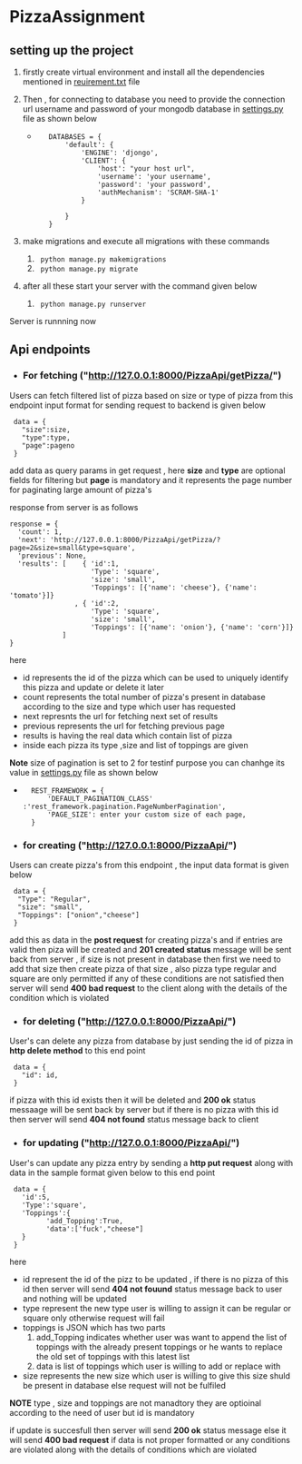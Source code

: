 # PizzaAssignment


## setting up the project 

1. firstly create virtual environment and install all the dependencies mentioned in [reuirement.txt](https://github.com/ajitsinghrathore/PizzaAssignment/blob/master/requirements.txt) file
2. Then , for connecting to database you need to provide the connection url username and password of your mongodb database in [settings.py](https://github.com/ajitsinghrathore/PizzaAssignment/blob/master/pizza_project/pizza_project/settings.py) file as shown below

   * ```
        DATABASES = {
            'default': {
                'ENGINE': 'djongo',
                'CLIENT': {
                    'host': "your host url",
                    'username': 'your username',
                    'password': 'your password',
                    'authMechanism': 'SCRAM-SHA-1'
                }

            }
        }

     ```

3. make migrations and  execute all migrations with these commands
    1. ``` python manage.py makemigrations```
    2. ``` python manage.py migrate```
4.  after all these  start your server with the  command given below
    1. ``` python manage.py runserver```


Server is runnning now 


## Api endpoints 

* ### For fetching ("http://127.0.0.1:8000/PizzaApi/getPizza/") 

Users can fetch filtered list of pizza  based on size or type of pizza from this endpoint
input format for sending request to backend is given below
```
 data = {              
   "size":size,         
   "type":type,
   "page":pageno
 }  
```
 add data as query params in get request  , here **size** and **type** are optional fields for filtering  but **page** is mandatory and it  represents the page number for paginating large amount of pizza's

 response from server is as follows 
 ```
 response = {              
   'count': 1, 
   'next': 'http://127.0.0.1:8000/PizzaApi/getPizza/?page=2&size=small&type=square',
   'previous': None,
   'results': [    { 'id':1,
                     'Type': 'square',
                     'size': 'small',
                     'Toppings': [{'name': 'cheese'}, {'name': 'tomato'}]}
                 , { 'id':2,
                     'Type': 'square',
                     'size': 'small',
                     'Toppings': [{'name': 'onion'}, {'name': 'corn'}]}
              ]
 }  
```
here 
* id represents the id of the pizza which can be used to uniquely identify this pizza and update or delete it later 
* count represents the total number of pizza's present in database according to the  size and type which user has requested 
* next represnts  the url for fetching next set of results 
* previous represents  the url for fetching  previous page 
* results  is having the real data which  contain list of pizza 
* inside each pizza its type ,size and list of toppings are given

**Note** size of pagination is  set to 2 for testinf purpose you can chanhge its value in  [settings.py](https://github.com/ajitsinghrathore/PizzaAssignment/blob/master/pizza_project/pizza_project/settings.py) file as shown below

  * ```
      REST_FRAMEWORK = {
          'DEFAULT_PAGINATION_CLASS' :'rest_framework.pagination.PageNumberPagination',
          'PAGE_SIZE': enter your custom size of each page,
      }
    ```


* ### for creating ("http://127.0.0.1:8000/PizzaApi/")

Users can create pizza's from this endpoint , the input data format is given below
```
 data = {              
  "Type": "Regular",
  "size": "small",
  "Toppings": ["onion","cheese"]
 }  
```
add this as data in the **post request** for creating pizza's   and if  entries are valid  then piza will be created and **201 created status** message will be sent back from server , if size is not present in database then first we need to add that size then create pizza of that size , also  pizza type regular and square are only permitted if any of these  conditions are not satisfied then server will send **400 bad request** to the client along with the details of  the condition which is violated



* ### for deleting ("http://127.0.0.1:8000/PizzaApi/") 

User's can delete  any pizza from database by just sending the id of pizza in **http delete method** to this end point  
```
 data = {              
   "id": id,
 }  
```
if pizza with this id exists then it will be deleted and **200 ok** status messaage will be sent back by server but if there is no pizza with this id then server will send **404 not found** status message back to client


* ### for  updating ("http://127.0.0.1:8000/PizzaApi/")

User's can update any pizza entry by sending a **http put request** along with  data in the sample format given below to this end point
```
 data = {              
   'id':5,
   'Type':'square',
   'Toppings':{
         'add_Topping':True,
         'data':['fuck',"cheese"]
   }
 }  
```
here 

* id represent the id of the pizz to be updated , if there is no pizza of this id then server will send **404 not fouund** status message back to  user and nothing will be updated
* type  represent the new type user is willing to assign  it can be regular or square only otherwise request will fail
* toppings is JSON which has two parts 
  1. add_Topping  indicates whether user was want to append the list of toppings with the already present toppings or he wants to replace the old set of toppings with this latest list
  2.  data is list of toppings which user is willing to add or replace with
* size represents the new size which user is willing to give  this size shuld be present in database else request will not be fulfiled

**NOTE** type , size and toppings are not manadtory they are optioinal according to the need  of user but id is mandatory 


if update is succesfull then server will send **200 ok** status message else it will send **400 bad request** if data is not proper formatted or any conditions are violated along with the details of conditions which are violated




      
      
 





 
 
       
       
